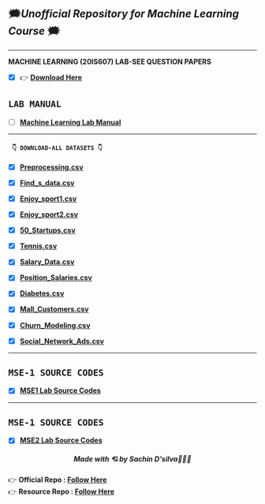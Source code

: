
## 🗯️*Unofficial Repository for Machine Learning Course* 🗯️

<hr>

**MACHINE LEARNING (20IS607) LAB-SEE QUESTION PAPERS**

- [x] 👉 **[Download Here](https://amppmann.github.io/Machine-Learning-SourceCodes/ML-SEE%20QP.pdf)**

**`LAB MANUAL`**
--
- [ ] **[Machine Learning Lab Manual](https://amppmann.github.io/Machine-Learning-SourceCodes/%7BMachine%20Learning%7D-Lab%20Manual.pdf)**

<hr>

#### **` 👇 DOWNLOAD-ALL DATASETS 👇`**


- [x] **[Preprocessing.csv](https://amppmann.github.io/Machine-Learning-SourceCodes/pre_data.csv)**

- [x] **[Find_s_data.csv](https://amppmann.github.io/Machine-Learning-SourceCodes/find_s_data.csv)**

- [x] **[Enjoy_sport1.csv](https://amppmann.github.io/Machine-Learning-SourceCodes/Enjoy_sport1.csv)**

- [x] **[Enjoy_sport2.csv](https://amppmann.github.io/Machine-Learning-SourceCodes/Enjoy_sport1.csv/enjoysport2.csv)**

- [x] **[50_Startups.csv](https://amppmann.github.io/Machine-Learning-SourceCodes/Enjoy_sport1.csv/50_Startups.csv)**


- [x] **[Tennis.csv](https://amppmann.github.io/Machine-Learning-SourceCodes/tennis.csv)**

- [x] **[Salary_Data.csv](https://amppmann.github.io/Machine-Learning-SourceCodes/Salary_Data.csv)**

- [x] **[Position_Salaries.csv](https://amppmann.github.io/Machine-Learning-SourceCodes/blob/main/Position_Salaries.csv)**

- [x] **[Diabetes.csv](https://amppmann.github.io/Machine-Learning-SourceCodes/blob/main/diabetes.csv)**

- [x] **[Mall_Customers.csv](https://amppmann.github.io/Machine-Learning-SourceCodes/blob/main/Mall_Customers.csv)**

- [x] **[Churn_Modeling.csv](https://amppmann.github.io/Machine-Learning-SourceCodes/Churn_Modelling.csv)**

- [x] **[Social_Network_Ads.csv](https://amppmann.github.io/Machine-Learning-SourceCodes/Social_Network_Ads.csv)**

<hr>

**`MSE-1 SOURCE CODES`**
--
- [x] **[MSE1 Lab Source Codes](https://amppmann.github.io/Machine-Learning-SourceCodes/ML-Lab_Source_Codes.zip)**

<hr/>

## **`MSE-1 SOURCE CODES`**

- [x] **[MSE2 Lab Source Codes](https://github.com/amppmann/Machine-Learning-SourceCodes/tree/main/MSE%202)**

<div>
<h5 align="center">Made with 💘 by Sachin D'silva👨🏻‍💻 </h5>
</div>

👉 **Official Repo   : [Follow Here](https://github.com/sachindsilva16)**
<br>
👉 **Resource Repo :  [Follow Here](https://github.com/amppmann)**




